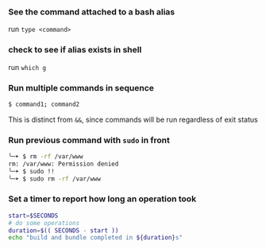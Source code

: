 
### See the command attached to a bash alias
run `type <command>`

### check to see if alias exists in shell
run `which g`

### Run multiple commands in sequence
```sh
$ command1; command2
```

This is distinct from `&&`, since commands will be run regardless of exit status

### Run previous command with `sudo` in front
```sh
╰─➤ $ rm -rf /var/www
rm: /var/www: Permission denied
╰─➤ $ sudo !!
╰─➤ $ sudo rm -rf /var/www
```

### Set a timer to report how long an operation took
```sh
start=$SECONDS
# do some operations
duration=$(( SECONDS - start ))
echo "build and bundle completed in ${duration}s"
```
